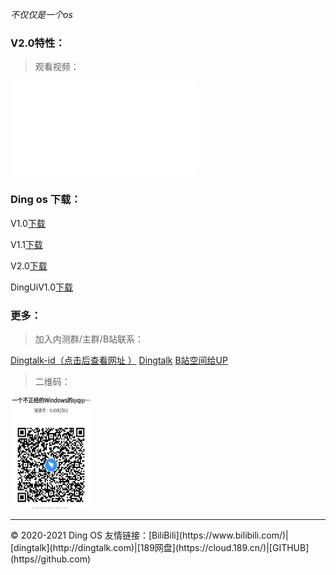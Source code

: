 *不仅仅是一个os*

### V2.0特性：
>观看视频：

<iframe src="//player.bilibili.com/player.html?aid=498211573&bvid=BV19K411W7yr&cid=192084659&page=1" scrolling="no" border="0" frameborder="no" framespacing="0" allowfullscreen="true"> </iframe>


### Ding os 下载：

V1.0[下载](/v1-0)

V1.1[下载](/v1-1)

V2.0[下载](/v2-0)

DingUiV1.0[下载](https://dingos233.suibbs.online/DingUI1-0.html)

### 更多：
> 加入内测群/主群/B站联系：

[Dingtalk-id（点击后查看网址 ）](#Go-35909551) [Dingtalk](https://h5.dingtalk.com/circle/healthCheckin.html?corpId=ding1b7d1ba896be25969463214c5bd719d3&b496682c-=50af037b-&cbdbhh=qwertyuiop) [B站空间给UP](https://space.bilibili.com/543849786)

> 二维码：

<img src="QR-code1.PNG" width="130" height="180">

<hr>
© 2020-2021 Ding OS
友情链接：[BiliBili](https://www.bilibili.com/)|[dingtalk](http://dingtalk.com)|[189网盘](https://cloud.189.cn/)|[GITHUB](https//github.com)

